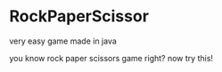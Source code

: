 # RockPaperScissor
 very easy game made in java

you know rock paper scissors game right? now try this!
